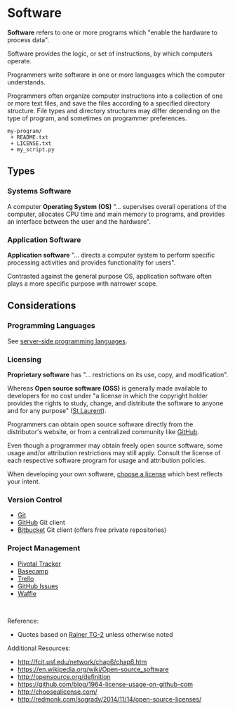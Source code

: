 # Software

**Software** refers to one or more programs which "enable the hardware to process data".

Software provides the logic, or set of instructions, by which computers operate.

Programmers write software in one or more languages which the computer understands.

Programmers often organize computer instructions into a collection of one or more text files, and save the files according to a specified directory structure. File types and directory structures may differ depending on the type of program, and sometimes on programmer preferences.

````
my-program/
 + README.txt
 + LICENSE.txt
 + my_script.py
````

## Types

### Systems Software

A computer **Operating System (OS)** "... supervises overall operations of the computer, allocates CPU time and main memory to programs, and provides an interface between the user and the hardware".

### Application Software

**Application software** "... directs a computer system to perform specific processing activities and provides functionality for users".

Contrasted against the general purpose OS, application software often plays a more specific purpose with narrower scope.

## Considerations

### Programming Languages

See [server-side programming languages](/notes/internet-technologies.md#server-side).

### Licensing

**Proprietary software** has "... restrictions on its use, copy, and modification".

Whereas **Open source software (OSS)** is generally made available to developers for no cost under "a license in which the copyright holder provides the rights to study, change, and distribute the software to anyone and for any purpose" ([St Laurent](https://en.wikipedia.org/wiki/Open-source_software#cite_note-1)).

Programmers can obtain open source software directly from the distributor's website, or from a centralized community like [GitHub](https://github.com/explore).

Even though a programmer may obtain freely open source software, some usage and/or attribution restrictions may still apply. Consult the license of each respective software program for usage and attribution policies.

When developing your own software, [choose a license](http://choosealicense.com/) which best reflects your intent.

### Version Control

 + [Git](https://git-scm.com/)
 + [GitHub](https://github.com/) Git client
 + [Bitbucket](https://bitbucket.org/) Git client (offers free private repositories)

### Project Management

 + [Pivotal Tracker](https://www.pivotaltracker.com/)
 + [Basecamp](https://basecamp.com/)
 + [Trello](https://trello.com/)
 + [GitHub Issues](https://guides.github.com/features/issues/)
 + [Waffle](https://waffle.io/)












<br>

Reference:

  + Quotes based on [Rainer TG-2](/README.md/#accompanying-textbook) unless otherwise noted

Additional Resources:

 + http://fcit.usf.edu/network/chap6/chap6.htm
 + https://en.wikipedia.org/wiki/Open-source_software
 + http://opensource.org/definition
 + https://github.com/blog/1964-license-usage-on-github-com
 + http://choosealicense.com/
 + http://redmonk.com/sogrady/2014/11/14/open-source-licenses/
